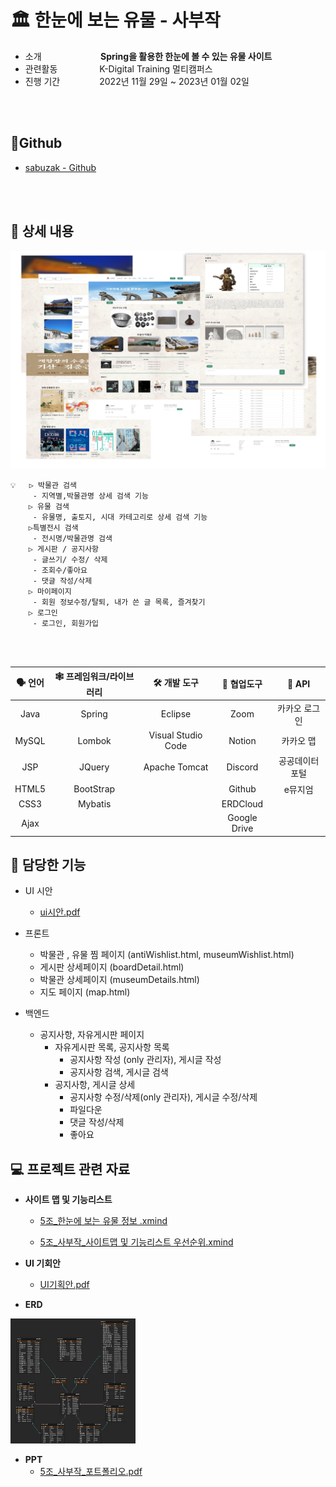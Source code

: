 # &#127963; 한눈에 보는 유물 - 사부작

- 소개&nbsp;&nbsp;&nbsp;&nbsp;&nbsp;&nbsp;&nbsp;&nbsp;&nbsp;&nbsp;&nbsp;&nbsp;&nbsp;&nbsp;&nbsp;&nbsp;&nbsp;&nbsp;&nbsp;&nbsp;&nbsp;&nbsp;&nbsp;&nbsp;**Spring을 활용한 한눈에 볼 수 있는 유물 사이트**    
- 관련활동&nbsp;&nbsp;&nbsp;&nbsp;&nbsp;&nbsp;&nbsp;&nbsp;&nbsp;&nbsp;&nbsp;&nbsp;&nbsp;&nbsp;&nbsp;&nbsp;&nbsp;K-Digital Training 멀티캠퍼스
- 진행 기간&nbsp;&nbsp;&nbsp;&nbsp;&nbsp;&nbsp;&nbsp;&nbsp;&nbsp;&nbsp;&nbsp;&nbsp;&nbsp;&nbsp;&nbsp;&nbsp;2022년 11월 29일 ~ 2023년 01월 02일

<br>
<br>



## 🔗Github

- [sabuzak - Github](https://github.com/93backend/sabuzak.git)

<br>
<br>


## 📄 상세 내용

<img src="img/제목 없음-1.png" alt="제목 없음-1" style="zoom:67%;" />

```
💡 	▷ 박물관 검색
   	 - 지역별,박물관명 상세 검색 기능
	▷ 유물 검색
   	 - 유물명, 출토지, 시대 카테고리로 상세 검색 기능
	▷특별전시 검색
   	 - 전시명/박물관명 검색
	▷ 게시판 / 공지사항
  	 - 글쓰기/ 수정/ 삭제
   	 - 조회수/좋아요
  	 - 댓글 작성/삭제
	▷ 마이페이지
  	 - 회원 정보수정/탈퇴, 내가 쓴 글 목록, 즐겨찾기
	▷ 로그인
  	 - 로그인, 회원가입
```


<br>
<br>



| 🗣️ **언어** | 🕸️ **프레임워크/라이브러리** |  🛠️ **개발 도구**   | 🔱 **협업도구** |   📃  **API**   |
| :--------: | :-------------------------: | :----------------: | :------------: | :------------: |
|    Java    |           Spring            |      Eclipse       |      Zoom      | 카카오 로그인  |
|   MySQL    |           Lombok            | Visual Studio Code |     Notion     |   카카오 맵    |
|    JSP     |           JQuery            |   Apache Tomcat    |    Discord     | 공공데이터포털 |
|   HTML5    |          BootStrap          |                    |     Github     |    e뮤지엄     |
|    CSS3    |           Mybatis           |                    |    ERDCloud    |                |
|    Ajax    |                             |                    |  Google Drive  |                |







## 👧 담당한 기능

- UI 시안
  - [ui시안.pdf](project/ui시안.pdf)

- 프론트
  - 박물관 , 유물 찜 페이지 (antiWishlist.html, museumWishlist.html)
  - 게시판 상세페이지 (boardDetail.html)
  - 박물관 상세페이지 (museumDetails.html)
  - 지도 페이지 (map.html)
- 백엔드
  - 공지사항, 자유게시판 페이지								
    - 자유게시판 목록, 공지사항 목록
      - 공지사항 작성 (only 관리자), 게시글 작성
      - 공지사항 검색, 게시글 검색
    - 공지사항, 게시글 상세
      - 공지사항 수정/삭제(only 관리자), 게시글 수정/삭제
      - 파일다운
      - 댓글 작성/삭제
      - 좋아요



## 💻 프로젝트 관련 자료

- **사이트 맵 및 기능리스트**

  - [5조_한눈에 보는 유물 정보 .xmind](project/5조_한눈에%20보는%20유물%20정보%20.xmind)

  - [5조_사부작_사이트맵 및 기능리스트 우선순위.xmind](project/5조_사부작_사이트맵%20및%20기능리스트%20우선순위.xmind)

- **UI 기회안**

  - [UI기획안.pdf](project/UI기획안.pdf)

- **ERD**

​		<img src="img/sabuzak_erd.png" alt="sabuzak_erd" style="width:200px; height:200px" /> 

- **PPT** 
  - [5조_사부작_포트폴리오.pdf](project/5조_사부작_포트폴리오.pdf) 
